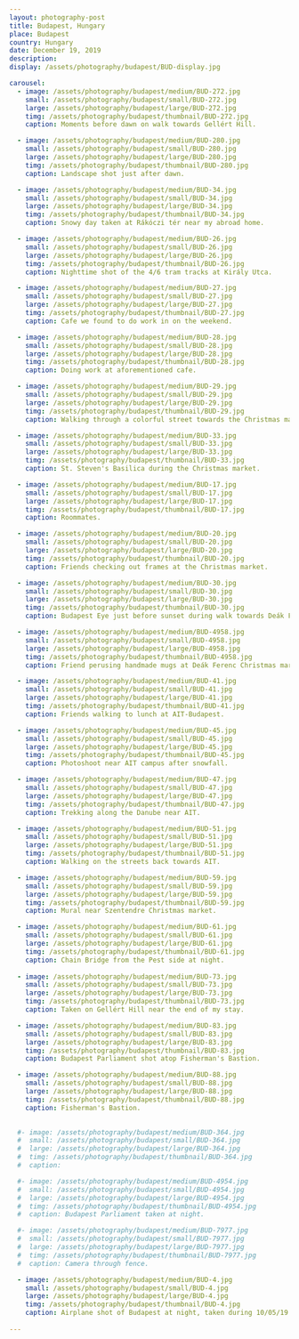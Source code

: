 ```yaml
---
layout: photography-post
title: Budapest, Hungary
place: Budapest
country: Hungary
date: December 19, 2019
description:
display: /assets/photography/budapest/BUD-display.jpg

carousel:
  - image: /assets/photography/budapest/medium/BUD-272.jpg
    small: /assets/photography/budapest/small/BUD-272.jpg
    large: /assets/photography/budapest/large/BUD-272.jpg
    timg: /assets/photography/budapest/thumbnail/BUD-272.jpg
    caption: Moments before dawn on walk towards Gellért Hill.

  - image: /assets/photography/budapest/medium/BUD-280.jpg
    small: /assets/photography/budapest/small/BUD-280.jpg
    large: /assets/photography/budapest/large/BUD-280.jpg
    timg: /assets/photography/budapest/thumbnail/BUD-280.jpg
    caption: Landscape shot just after dawn.

  - image: /assets/photography/budapest/medium/BUD-34.jpg
    small: /assets/photography/budapest/small/BUD-34.jpg
    large: /assets/photography/budapest/large/BUD-34.jpg
    timg: /assets/photography/budapest/thumbnail/BUD-34.jpg
    caption: Snowy day taken at Rákóczi tér near my abroad home. 

  - image: /assets/photography/budapest/medium/BUD-26.jpg
    small: /assets/photography/budapest/small/BUD-26.jpg
    large: /assets/photography/budapest/large/BUD-26.jpg
    timg: /assets/photography/budapest/thumbnail/BUD-26.jpg
    caption: Nighttime shot of the 4/6 tram tracks at Király Utca.

  - image: /assets/photography/budapest/medium/BUD-27.jpg
    small: /assets/photography/budapest/small/BUD-27.jpg
    large: /assets/photography/budapest/large/BUD-27.jpg
    timg: /assets/photography/budapest/thumbnail/BUD-27.jpg
    caption: Cafe we found to do work in on the weekend.

  - image: /assets/photography/budapest/medium/BUD-28.jpg
    small: /assets/photography/budapest/small/BUD-28.jpg
    large: /assets/photography/budapest/large/BUD-28.jpg
    timg: /assets/photography/budapest/thumbnail/BUD-28.jpg
    caption: Doing work at aforementioned cafe.

  - image: /assets/photography/budapest/medium/BUD-29.jpg
    small: /assets/photography/budapest/small/BUD-29.jpg
    large: /assets/photography/budapest/large/BUD-29.jpg
    timg: /assets/photography/budapest/thumbnail/BUD-29.jpg
    caption: Walking through a colorful street towards the Christmas market. 

  - image: /assets/photography/budapest/medium/BUD-33.jpg
    small: /assets/photography/budapest/small/BUD-33.jpg
    large: /assets/photography/budapest/large/BUD-33.jpg
    timg: /assets/photography/budapest/thumbnail/BUD-33.jpg
    caption: St. Steven's Basilica during the Christmas market.

  - image: /assets/photography/budapest/medium/BUD-17.jpg
    small: /assets/photography/budapest/small/BUD-17.jpg
    large: /assets/photography/budapest/large/BUD-17.jpg
    timg: /assets/photography/budapest/thumbnail/BUD-17.jpg
    caption: Roommates.

  - image: /assets/photography/budapest/medium/BUD-20.jpg
    small: /assets/photography/budapest/small/BUD-20.jpg
    large: /assets/photography/budapest/large/BUD-20.jpg
    timg: /assets/photography/budapest/thumbnail/BUD-20.jpg
    caption: Friends checking out frames at the Christmas market. 

  - image: /assets/photography/budapest/medium/BUD-30.jpg
    small: /assets/photography/budapest/small/BUD-30.jpg
    large: /assets/photography/budapest/large/BUD-30.jpg
    timg: /assets/photography/budapest/thumbnail/BUD-30.jpg
    caption: Budapest Eye just before sunset during walk towards Deák Ferenc tér subway.

  - image: /assets/photography/budapest/medium/BUD-4958.jpg
    small: /assets/photography/budapest/small/BUD-4958.jpg
    large: /assets/photography/budapest/large/BUD-4958.jpg
    timg: /assets/photography/budapest/thumbnail/BUD-4958.jpg
    caption: Friend perusing handmade mugs at Deák Ferenc Christmas market. 

  - image: /assets/photography/budapest/medium/BUD-41.jpg
    small: /assets/photography/budapest/small/BUD-41.jpg
    large: /assets/photography/budapest/large/BUD-41.jpg
    timg: /assets/photography/budapest/thumbnail/BUD-41.jpg
    caption: Friends walking to lunch at AIT-Budapest. 

  - image: /assets/photography/budapest/medium/BUD-45.jpg
    small: /assets/photography/budapest/small/BUD-45.jpg
    large: /assets/photography/budapest/large/BUD-45.jpg
    timg: /assets/photography/budapest/thumbnail/BUD-45.jpg
    caption: Photoshoot near AIT campus after snowfall. 

  - image: /assets/photography/budapest/medium/BUD-47.jpg
    small: /assets/photography/budapest/small/BUD-47.jpg
    large: /assets/photography/budapest/large/BUD-47.jpg
    timg: /assets/photography/budapest/thumbnail/BUD-47.jpg
    caption: Trekking along the Danube near AIT. 

  - image: /assets/photography/budapest/medium/BUD-51.jpg
    small: /assets/photography/budapest/small/BUD-51.jpg
    large: /assets/photography/budapest/large/BUD-51.jpg
    timg: /assets/photography/budapest/thumbnail/BUD-51.jpg
    caption: Walking on the streets back towards AIT. 

  - image: /assets/photography/budapest/medium/BUD-59.jpg
    small: /assets/photography/budapest/small/BUD-59.jpg
    large: /assets/photography/budapest/large/BUD-59.jpg
    timg: /assets/photography/budapest/thumbnail/BUD-59.jpg
    caption: Mural near Szentendre Christmas market. 

  - image: /assets/photography/budapest/medium/BUD-61.jpg
    small: /assets/photography/budapest/small/BUD-61.jpg
    large: /assets/photography/budapest/large/BUD-61.jpg
    timg: /assets/photography/budapest/thumbnail/BUD-61.jpg
    caption: Chain Bridge from the Pest side at night. 
  
  - image: /assets/photography/budapest/medium/BUD-73.jpg
    small: /assets/photography/budapest/small/BUD-73.jpg
    large: /assets/photography/budapest/large/BUD-73.jpg
    timg: /assets/photography/budapest/thumbnail/BUD-73.jpg
    caption: Taken on Gellért Hill near the end of my stay. 

  - image: /assets/photography/budapest/medium/BUD-83.jpg
    small: /assets/photography/budapest/small/BUD-83.jpg
    large: /assets/photography/budapest/large/BUD-83.jpg
    timg: /assets/photography/budapest/thumbnail/BUD-83.jpg
    caption: Budapest Parliament shot atop Fisherman's Bastion. 

  - image: /assets/photography/budapest/medium/BUD-88.jpg
    small: /assets/photography/budapest/small/BUD-88.jpg
    large: /assets/photography/budapest/large/BUD-88.jpg
    timg: /assets/photography/budapest/thumbnail/BUD-88.jpg
    caption: Fisherman's Bastion. 

  
  #- image: /assets/photography/budapest/medium/BUD-364.jpg
  #  small: /assets/photography/budapest/small/BUD-364.jpg
  #  large: /assets/photography/budapest/large/BUD-364.jpg
  #  timg: /assets/photography/budapest/thumbnail/BUD-364.jpg
  #  caption:

  #- image: /assets/photography/budapest/medium/BUD-4954.jpg
  #  small: /assets/photography/budapest/small/BUD-4954.jpg
  #  large: /assets/photography/budapest/large/BUD-4954.jpg
  #  timg: /assets/photography/budapest/thumbnail/BUD-4954.jpg
  #  caption: Budapest Parliament taken at night. 

  #- image: /assets/photography/budapest/medium/BUD-7977.jpg
  #  small: /assets/photography/budapest/small/BUD-7977.jpg
  #  large: /assets/photography/budapest/large/BUD-7977.jpg
  #  timg: /assets/photography/budapest/thumbnail/BUD-7977.jpg
  #  caption: Camera through fence.

  - image: /assets/photography/budapest/medium/BUD-4.jpg
    small: /assets/photography/budapest/small/BUD-4.jpg
    large: /assets/photography/budapest/large/BUD-4.jpg
    timg: /assets/photography/budapest/thumbnail/BUD-4.jpg
    caption: Airplane shot of Budapest at night, taken during 10/05/19 flight to Brussels.
      
---
```

